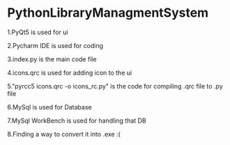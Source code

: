 # PythonLibraryManagmentSystem
1.PyQt5 is used for ui

2.Pycharm IDE is used for coding

3.index.py is the main code file

4.icons.qrc is used for adding icon to the ui

5."pyrcc5 icons.qrc -o icons_rc.py" is the code for compiling .qrc file to .py file

6.MySql is used for Database

7.MySql WorkBench is used for handling that DB

8.Finding a way to convert it into .exe :(
